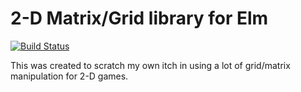 # 2-D Matrix/Grid library for Elm
[![Build Status](https://travis-ci.org/chendrix/elm-matrix.svg)](https://travis-ci.org/chendrix/elm-matrix)

This was created to scratch my own itch in using a lot of grid/matrix manipulation for 2-D games.
